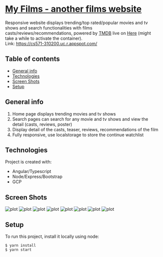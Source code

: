 # [My Films - another films website](https://cs571-310200.uc.r.appspot.com/)

Responsive website displays trending/top rated/popular movies and tv shows and search functionalities with films casts/reviews/recommendations, powered by [TMDB](https://www.themoviedb.org/) live on [Here](https://cs571-310200.uc.r.appspot.com/) (might take a while to activate the container).  
Link: https://cs571-310200.uc.r.appspot.com/

## Table of contents

- [General info](#general-info)
- [Technologies](#technologies)
- [Screen Shots](#screenshots)
- [Setup](#setup)

## General info

1. Home page displays trending movies and tv shows
2. Search pages can search for any movie and tv shows and view the detail (casts, reviews, poster)
3. Display detail of the casts, teaser, reviews, recommendations of the film
4. Fully responsive, use localstorage to store the continue watchlist

## Technologies

Project is created with:

- Angular/Typescript
- Node/Express/Bootstrap
- GCP

## Screen Shots

![plot](screenshot/screenshot1.png)
![plot](screenshot/screenshot2.png)
![plot](screenshot/screenshot3.png)
![plot](screenshot/screenshot4.png)
![plot](screenshot/screenshot5.png)
![plot](screenshot/screenshot6.png)
![plot](screenshot/screenshot7.png)
![plot](screenshot/screenshot8.png)

## Setup

To run this project, install it locally using node:

```
$ yarn install
$ yarn start
```
